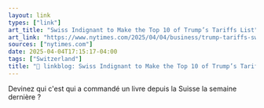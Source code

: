 ```yaml
---
layout: link
types: ["link"]
art_title: "Swiss Indignant to Make the Top 10 of Trump’s Tariffs List"
art_link: "https://www.nytimes.com/2025/04/04/business/trump-tariffs-switzerland.html"
sources: ["nytimes.com"]
date: 2025-04-04T17:15:17-04:00
tags: ["Switzerland"]
title: "🔗 linkblog: Swiss Indignant to Make the Top 10 of Trump’s Tariffs List"
---
```

Devinez qui c'est qui a commandé un livre depuis la Suisse la semaine dernière ?
